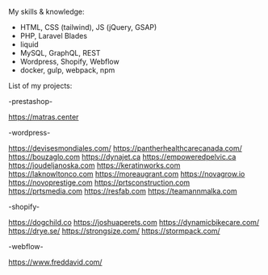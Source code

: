 My skills & knowledge:
- HTML, CSS (tailwind), JS (jQuery, GSAP)
- PHP, Laravel Blades
- liquid
- MySQL, GraphQL, REST
- Wordpress, Shopify, Webflow
- docker, gulp, webpack, npm

List of my projects:

-prestashop-

https://matras.center

-wordpress-

https://devisesmondiales.com/
https://pantherhealthcarecanada.com/
https://bouzaglo.com
https://dynajet.ca
https://empoweredpelvic.ca
https://joudeljanoska.com
https://keratinworks.com
https://laknowltonco.com
https://moreaugrant.com
https://novagrow.io
https://novoprestige.com
https://prtsconstruction.com
https://prtsmedia.com
https://resfab.com
https://teamannmalka.com

-shopify-

https://dogchild.co
https://joshuaperets.com
https://dynamicbikecare.com/
https://drye.se/
https://strongsize.com/
https://stormpack.com/

-webflow-

https://www.freddavid.com/
